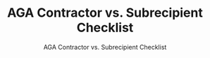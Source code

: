 ---
layout: resources-landing
title: "AGA Contractor vs. Subrecipient Checklist"
subtitle: "AGA Contractor vs. Subrecipient Checklist"
filters: federal-financial-assistance cfr training
doc-link: ../assets/files/Panel3_AGA-contractor-v-subrecipient_checklist100315.pdf
---